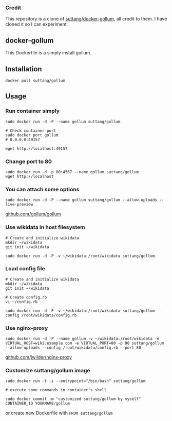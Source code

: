 ### Credit
This repository is a clone of [suttang/docker-gollum](https://github.com/suttang/docker-gollum), all credit to them.  I have cloned it so I can experiment.

## docker-gollum

This Dockerfile is a simply install gollum.


## Installation

	docker pull suttang/gollum

## Usage

### Run container simply

    sudo docker run -d -P --name gollum suttang/gollum

    # Check container port
    sudo docker port gollum
    # 0.0.0.0:49157
    
    wget http://localhost:49157

### Change port to 80

    sudo docker run -d -p 80:4567 --name gollum suttang/gollum
    wget http://localhost

### You can attach some options

	sudo docker run -d -P --name gollum suttang/gollum --allow-uploads --live-preview

[github.com/gollum/gollum](https://github.com/gollum/gollum#running)

### Use wikidata in host filesystem

	# Create and initialize wikidata
	mkdir ~/wikidata
	git init ~/wikidata

	sudo docker run -d -P -v ~/wikidata:/root/wikidata suttang/gollum

### Load config file

	# Create and initialize wikidata
	mkdir ~/wikidata
	git init ~/wikidata

	# Create config.rb
	vi ~/config.rb

	sudo docker run -d -P -v ~/wikidata:/root/wikidata suttang/gollum --config /root/wikidata/config.rb

### Use nginx-proxy

	sudo docker run -d -P --name gollum -v ~/wikidata:/root/wikidata -e VIRTUAL_HOST=wiki.example.com -e VIRTUAL_PORT=80 -p 80 suttang/gollum --allow-uploads --config /root/wikidata/config.rb --port 80

[github.com/jwilder/nginx-proxy](https://github.com/jwilder/nginx-proxy)

### Customize suttang/gollum image

	sudo docker run -t -i --entrypoint="/bin/bash" suttang/gollum

	# execute some commands in container's shell

	sudo docker commit -m "customized suttang/gollum by myself" CONTAINER_ID YOURNAME/gollum

or create new Dockerfile with `FROM suttang/gollum`





